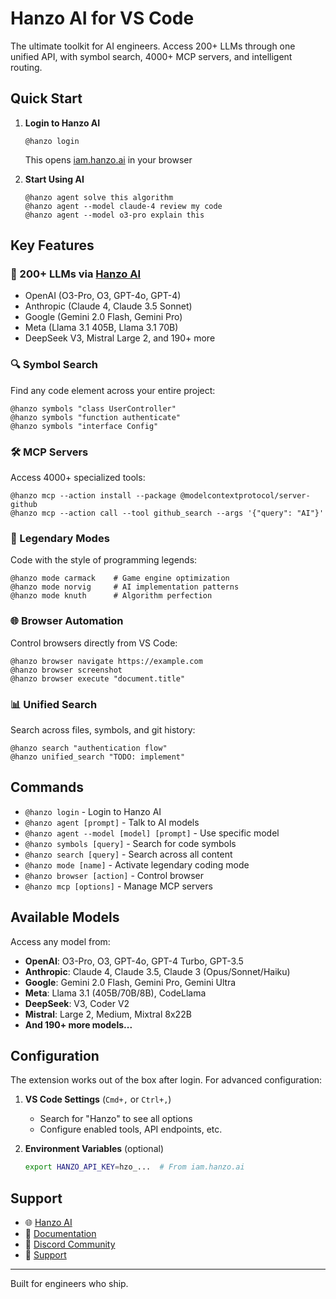 # Hanzo AI for VS Code

The ultimate toolkit for AI engineers. Access 200+ LLMs through one unified API, with symbol search, 4000+ MCP servers, and intelligent routing.

## Quick Start

1. **Login to Hanzo AI**
   ```
   @hanzo login
   ```
   This opens [iam.hanzo.ai](https://iam.hanzo.ai) in your browser

2. **Start Using AI**
   ```
   @hanzo agent solve this algorithm
   @hanzo agent --model claude-4 review my code
   @hanzo agent --model o3-pro explain this
   ```

## Key Features

### 🚀 200+ LLMs via [Hanzo AI](https://hanzo.ai)
- OpenAI (O3-Pro, O3, GPT-4o, GPT-4)
- Anthropic (Claude 4, Claude 3.5 Sonnet)
- Google (Gemini 2.0 Flash, Gemini Pro)
- Meta (Llama 3.1 405B, Llama 3.1 70B)
- DeepSeek V3, Mistral Large 2, and 190+ more

### 🔍 Symbol Search
Find any code element across your entire project:
```
@hanzo symbols "class UserController"
@hanzo symbols "function authenticate"
@hanzo symbols "interface Config"
```

### 🛠️ MCP Servers
Access 4000+ specialized tools:
```
@hanzo mcp --action install --package @modelcontextprotocol/server-github
@hanzo mcp --action call --tool github_search --args '{"query": "AI"}'
```

### 🧠 Legendary Modes
Code with the style of programming legends:
```
@hanzo mode carmack    # Game engine optimization
@hanzo mode norvig     # AI implementation patterns
@hanzo mode knuth      # Algorithm perfection
```

### 🌐 Browser Automation
Control browsers directly from VS Code:
```
@hanzo browser navigate https://example.com
@hanzo browser screenshot
@hanzo browser execute "document.title"
```

### 📊 Unified Search
Search across files, symbols, and git history:
```
@hanzo search "authentication flow"
@hanzo unified_search "TODO: implement"
```

## Commands

- `@hanzo login` - Login to Hanzo AI
- `@hanzo agent [prompt]` - Talk to AI models
- `@hanzo agent --model [model] [prompt]` - Use specific model
- `@hanzo symbols [query]` - Search for code symbols
- `@hanzo search [query]` - Search across all content
- `@hanzo mode [name]` - Activate legendary coding mode
- `@hanzo browser [action]` - Control browser
- `@hanzo mcp [options]` - Manage MCP servers

## Available Models

Access any model from:
- **OpenAI**: O3-Pro, O3, GPT-4o, GPT-4 Turbo, GPT-3.5
- **Anthropic**: Claude 4, Claude 3.5, Claude 3 (Opus/Sonnet/Haiku)
- **Google**: Gemini 2.0 Flash, Gemini Pro, Gemini Ultra
- **Meta**: Llama 3.1 (405B/70B/8B), CodeLlama
- **DeepSeek**: V3, Coder V2
- **Mistral**: Large 2, Medium, Mixtral 8x22B
- **And 190+ more models...**

## Configuration

The extension works out of the box after login. For advanced configuration:

1. **VS Code Settings** (`Cmd+,` or `Ctrl+,`)
   - Search for "Hanzo" to see all options
   - Configure enabled tools, API endpoints, etc.

2. **Environment Variables** (optional)
   ```bash
   export HANZO_API_KEY=hzo_...  # From iam.hanzo.ai
   ```

## Support

- 🌐 [Hanzo AI](https://hanzo.ai)
- 📖 [Documentation](https://docs.hanzo.ai)
- 💬 [Discord Community](https://discord.gg/hanzoai)
- 📧 [Support](mailto:support@hanzo.ai)

---

Built for engineers who ship.